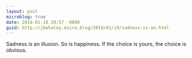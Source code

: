 ```yaml
---
layout: post
microblog: true
date: 2018-01-18 20:57 -0800
guid: http://jbwhaley.micro.blog/2018/01/19/sadness-is-an.html
---
```

Sadness is an illusion. So is happiness. If the choice is yours, the choice is obvious.
